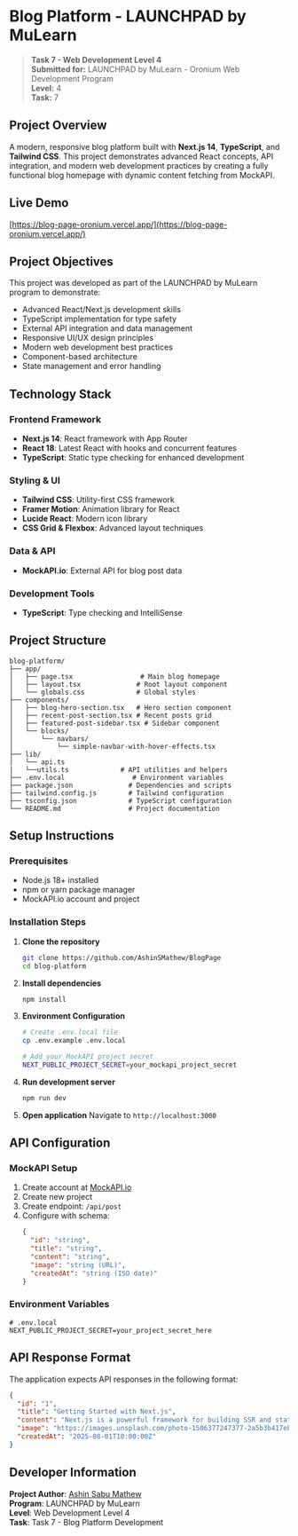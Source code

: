 # Blog Platform - LAUNCHPAD by MuLearn

> **Task 7 - Web Development Level 4**  
> **Submitted for:** LAUNCHPAD by MuLearn - Oronium Web Development Program  
> **Level:** 4  
> **Task:** 7

## Project Overview

A modern, responsive blog platform built with **Next.js 14**, **TypeScript**, and **Tailwind CSS**. This project demonstrates advanced React concepts, API integration, and modern web development practices by creating a fully functional blog homepage with dynamic content fetching from MockAPI.

## Live Demo

[https://blog-page-oronium.vercel.app/](https://blog-page-oronium.vercel.app/)

## Project Objectives

This project was developed as part of the LAUNCHPAD by MuLearn program to demonstrate:

- Advanced React/Next.js development skills
- TypeScript implementation for type safety
- External API integration and data management
- Responsive UI/UX design principles
- Modern web development best practices
- Component-based architecture
- State management and error handling


## Technology Stack

### **Frontend Framework**
- **Next.js 14**: React framework with App Router
- **React 18**: Latest React with hooks and concurrent features
- **TypeScript**: Static type checking for enhanced development

### **Styling & UI**
- **Tailwind CSS**: Utility-first CSS framework
- **Framer Motion**: Animation library for React
- **Lucide React**: Modern icon library
- **CSS Grid & Flexbox**: Advanced layout techniques

### **Data & API**
- **MockAPI.io**: External API for blog post data

### **Development Tools**
- **TypeScript**: Type checking and IntelliSense

## Project Structure

```
blog-platform/
├── app/
│   ├── page.tsx                 # Main blog homepage
│   ├── layout.tsx              # Root layout component
│   └── globals.css             # Global styles
├── components/
│   ├── blog-hero-section.tsx   # Hero section component
│   ├── recent-post-section.tsx # Recent posts grid
│   ├── featured-post-sidebar.tsx # Sidebar component
│   └── blocks/
│       └── navbars/
│           └── simple-navbar-with-hover-effects.tsx
├── lib/
│   └── api.ts 
|   └──utils.ts             # API utilities and helpers
├── .env.local                 # Environment variables
├── package.json              # Dependencies and scripts
├── tailwind.config.js        # Tailwind configuration
├── tsconfig.json             # TypeScript configuration
└── README.md                 # Project documentation
```

## Setup Instructions

### **Prerequisites**
- Node.js 18+ installed
- npm or yarn package manager
- MockAPI.io account and project

### **Installation Steps**

1. **Clone the repository**
   ```bash
   git clone https://github.com/AshinSMathew/BlogPage
   cd blog-platform
   ```

2. **Install dependencies**
   ```bash
   npm install
   ```

3. **Environment Configuration**
   ```bash
   # Create .env.local file
   cp .env.example .env.local
   
   # Add your MockAPI project secret
   NEXT_PUBLIC_PROJECT_SECRET=your_mockapi_project_secret
   ```

4. **Run development server**
   ```bash
   npm run dev
   ```

5. **Open application**
   Navigate to `http://localhost:3000`

## API Configuration

### **MockAPI Setup**
1. Create account at [MockAPI.io](https://mockapi.io)
2. Create new project
3. Create endpoint: `/api/post`
4. Configure with schema:
   ```json
   {
     "id": "string",
     "title": "string",
     "content": "string",
     "image": "string (URL)",
     "createdAt": "string (ISO date)"
   }
   ```

### **Environment Variables**
```env
# .env.local
NEXT_PUBLIC_PROJECT_SECRET=your_project_secret_here
```

## API Response Format

The application expects API responses in the following format:

```json
{
  "id": "1",
  "title": "Getting Started with Next.js",
  "content": "Next.js is a powerful framework for building SSR and static web applications using React.",
  "image": "https://images.unsplash.com/photo-1506377247377-2a5b3b417ebb",
  "createdAt": "2025-08-01T10:00:00Z"
}
```


## Developer Information

**Project Author**: [Ashin Sabu Mathew](https://github.com/AshinSMathew)  
**Program**: LAUNCHPAD by MuLearn  
**Level**: Web Development Level 4  
**Task**: Task 7 - Blog Platform Development  